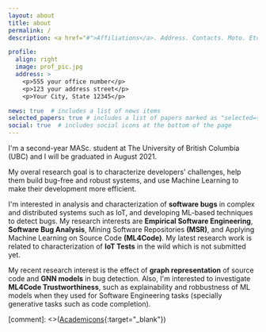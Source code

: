 ```yaml
---
layout: about
title: about
permalink: /
description: <a href="#">Affiliations</a>. Address. Contacts. Moto. Etc.

profile:
  align: right
  image: prof_pic.jpg
  address: >
    <p>555 your office number</p>
    <p>123 your address street</p>
    <p>Your City, State 12345</p>

news: true  # includes a list of news items
selected_papers: true # includes a list of papers marked as "selected={true}"
social: true  # includes social icons at the bottom of the page
---
```

I'm a second-year MASc. student at The University of British Columbia (UBC) and I will be graduated in August 2021.

  My overal research goal is to characterize developers' challenges, help them build bug-free and robust systems, and use Machine Learning to make their development more efficient. 

  I'm interested in analysis and characterization of **software bugs** in complex and distributed systems such as IoT, and developing ML-based techniques to detect bugs.
  My research interests are **Empirical Software Engineering**, **Software Bug Analysis**, Mining Software Repositories **(MSR)**, and Applying Machine Learning on Source Code **(ML4Code)**.
  My latest research work is related to characterization of **IoT Tests** in the wild which is not submitted yet.
  
  My recent research interest is the effect of **graph representation** of source code and **GNN models** in bug detection. 
  Also, I'm interested to investigate **ML4Code Trustworthiness**, such as explainability and robbustness of ML models when they used for Software Engineering tasks (specially generative tasks such as code completion).

[comment]: <>([Academicons](https://jpswalsh.github.io/academicons/){:target="\_blank"})